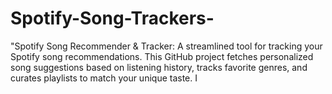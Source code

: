 # Spotify-Song-Trackers-
"Spotify Song Recommender &amp; Tracker: A streamlined tool for tracking your Spotify song recommendations. This GitHub project fetches personalized song suggestions based on listening history, tracks favorite genres, and curates playlists to match your unique taste. I
